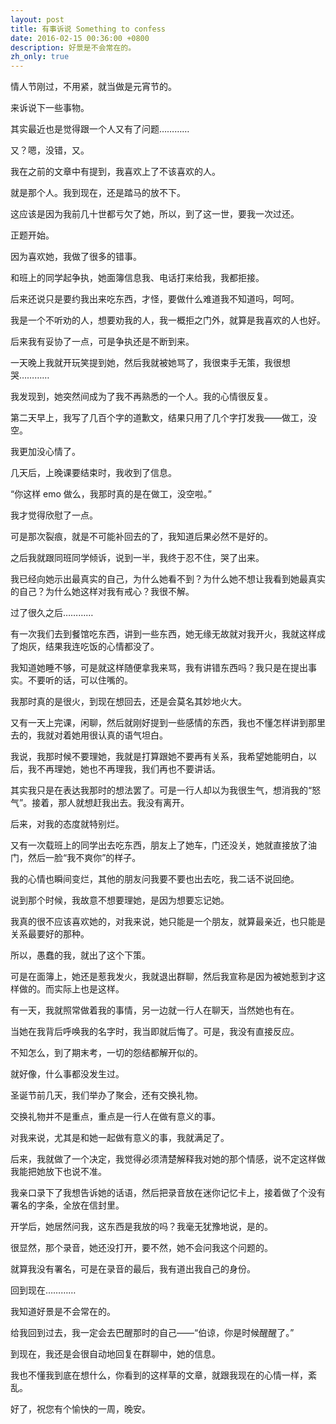 ```yaml
---
layout: post
title: 有事诉说 Something to confess
date: 2016-02-15 00:36:00 +0800
description: 好景是不会常在的。
zh_only: true
---
```

情人节刚过，不用紧，就当做是元宵节的。

来诉说下一些事物。

其实最近也是觉得跟一个人又有了问题…………

又？嗯，没错，又。

我在之前的文章中有提到，我喜欢上了不该喜欢的人。

就是那个人。我到现在，还是踏马的放不下。

这应该是因为我前几十世都亏欠了她，所以，到了这一世，要我一次过还。

正题开始。

因为喜欢她，我做了很多的错事。

和班上的同学起争执，她面簿信息我、电话打来给我，我都拒接。

后来还说只是要约我出来吃东西，才怪，要做什么难道我不知道吗，呵呵。

我是一个不听劝的人，想要劝我的人，我一概拒之门外，就算是我喜欢的人也好。

后来我有妥协了一点，可是争执还是不断到来。

一天晚上我就开玩笑提到她，然后我就被她骂了，我很束手无策，我很想哭…………

我发现到，她突然间成为了我不再熟悉的一个人。我的心情很反复。

第二天早上，我写了几百个字的道歉文，结果只用了几个字打发我——做工，没空。

我更加没心情了。

几天后，上晚课要结束时，我收到了信息。

“你这样 emo 做么，我那时真的是在做工，没空啦。”

我才觉得欣慰了一点。

可是那次裂痕，就是不可能补回去的了，我知道后果必然不是好的。

之后我就跟同班同学倾诉，说到一半，我终于忍不住，哭了出来。

我已经向她示出最真实的自己，为什么她看不到？为什么她不想让我看到她最真实的自己？为什么她这样对我有戒心？我很不解。

过了很久之后…………

有一次我们去到餐馆吃东西，讲到一些东西，她无缘无故就对我开火，我就这样成了炮灰，结果我连吃饭的心情都没了。

我知道她睡不够，可是就这样随便拿我来骂，我有讲错东西吗？我只是在提出事实。不要听的话，可以住嘴的。

我那时真的是很火，到现在想回去，还是会莫名其妙地火大。

又有一天上完课，闲聊，然后就刚好提到一些感情的东西，我也不懂怎样讲到那里去的，我就对着她用很认真的语气坦白。

我说，我那时候不要理她，我就是打算跟她不要再有关系，我希望她能明白，以后，我不再理她，她也不再理我，我们再也不要讲话。

其实我只是在表达我那时的想法罢了。可是一行人却以为我很生气，想消我的“怒气”。接着，那人就想赶我出去。我没有离开。

后来，对我的态度就特别烂。

又有一次载班上的同学出去吃东西，朋友上了她车，门还没关，她就直接放了油门，然后一脸“我不爽你”的样子。

我的心情也瞬间变烂，其他的朋友问我要不要也出去吃，我二话不说回绝。

说到那个时候，我故意不想要理她，是因为想要忘记她。

我真的很不应该喜欢她的，对我来说，她只能是一个朋友，就算最亲近，也只能是关系最要好的那种。

所以，愚蠢的我，就出了这个下策。

可是在面簿上，她还是惹我发火，我就退出群聊，然后我宣称是因为被她惹到才这样做的。而实际上也是这样。

有一天，我就照常做着我的事情，另一边就一行人在聊天，当然她也有在。

当她在我背后呼唤我的名字时，我当即就后悔了。可是，我没有直接反应。

不知怎么，到了期末考，一切的怨结都解开似的。

就好像，什么事都没发生过。

圣诞节前几天，我们举办了聚会，还有交换礼物。

交换礼物并不是重点，重点是一行人在做有意义的事。

对我来说，尤其是和她一起做有意义的事，我就满足了。

后来，我就做了一个决定，我觉得必须清楚解释我对她的那个情感，说不定这样做我能把她放下也说不准。

我亲口录下了我想告诉她的话语，然后把录音放在迷你记忆卡上，接着做了个没有署名的字条，全放在信封里。

开学后，她居然问我，这东西是我放的吗？我毫无犹豫地说，是的。

很显然，那个录音，她还没打开，要不然，她不会问我这个问题的。

就算我没有署名，可是在录音的最后，我有道出我自己的身份。

回到现在…………

我知道好景是不会常在的。

给我回到过去，我一定会去巴醒那时的自己——“伯谅，你是时候醒醒了。”

到现在，我还是会很自动地回复在群聊中，她的信息。

我也不懂我到底在想什么，你看到的这样草的文章，就跟我现在的心情一样，紊乱。

好了，祝您有个愉快的一周，晚安。